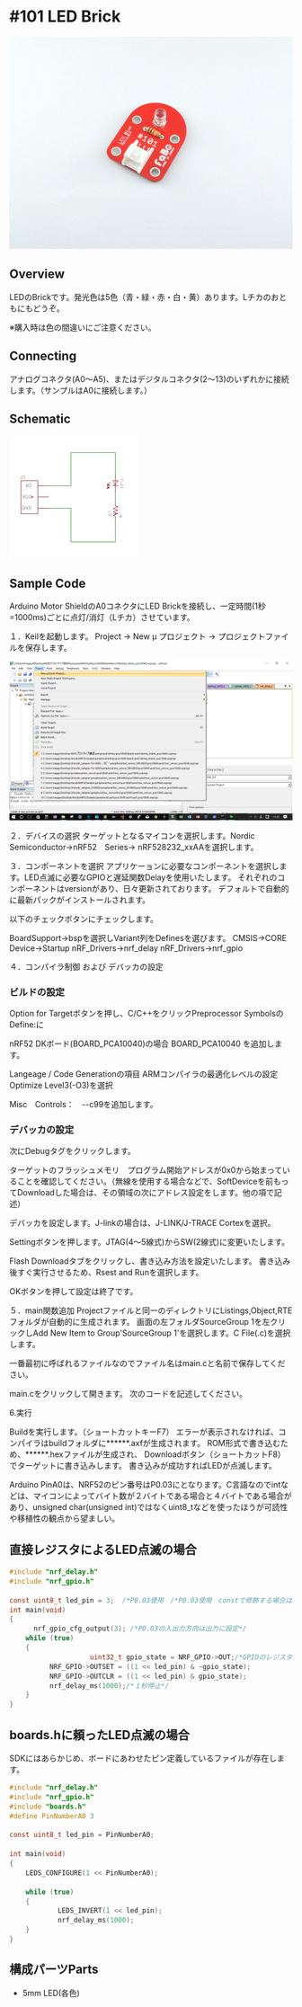 # #101 LED Brick

![](/img/LED_101/101_led.jpg)
<!--COLORME-->

## Overview
LEDのBrickです。発光色は5色（青・緑・赤・白・黄）あります。Lチカのおともにもどうぞ。

※購入時は色の間違いにご注意ください。

## Connecting
アナログコネクタ(A0〜A5)、またはデジタルコネクタ(2〜13)のいずれかに接続します。（サンプルはA0に接続します。）

## Schematic
![](/img/led101_schmatic.png)

## Sample Code
Arduino Motor ShieldのA0コネクタにLED Brickを接続し、一定時間(1秒=1000ms)ごとに点灯/消灯（Lチカ）させています。

１．Keilを起動します。
Project → New μ プロジェクト → プロジェクトファイルを保存します。

![](/img/LED_101/ProjectMake.png)

２．デバイスの選択
ターゲットとなるマイコンを選択します。Nordic Semiconductor→nRF52　Series→
nRF528232_xxAAを選択します。

３．コンポーネントを選択
アプリケーョンに必要なコンポーネントを選択します。LED点滅に必要なGPIOと遅延関数Delayを使用いたします。
それぞれのコンポーネントはversionがあり、日々更新されております。
デフォルトで自動的に最新パックがインストールされます。

以下のチェックボタンにチェックします。

BoardSupport→bspを選択しVariant列をDefinesを選びます。
CMSIS→CORE
Device→Startup
nRF_Drivers→nrf_delay
nRF_Drivers→nrf_gpio

４．コンパイラ制御 および デバッカの設定
### ビルドの設定
Option for Targetボタンを押し、C/C++をクリックPreprocessor SymbolsのDefine:に

nRF52 DKボード(BOARD_PCA10040)の場合
BOARD_PCA10040
を追加します。

Langeage / Code Generationの項目
ARMコンパイラの最適化レベルの設定
Optimize Level3(-O3)を選択

Misc　Controls：　--c99を追加します。

### デバッカの設定

次にDebugタグをクリックします。

ターゲットのフラッシュメモリ　プログラム開始アドレスが0x0から始まっていることを確認してください。（無線を使用する場合などで、SoftDeviceを前もってDownloadした場合は、その領域の次にアドレス設定をします。他の項で記述）

デバッカを設定します。J-linkの場合は、J-LINK/J-TRACE Cortexを選択。

Settingボタンを押します。JTAG(4～5線式)からSW(2線式)に変更いたします。

Flash Downloadタブをクリックし、書き込み方法を設定いたします。
書き込み後すぐ実行させるため、Rsest and Runを選択します。

OKボタンを押して設定は終了です。


５．main関数追加
Projectファイルと同一のディレクトリにListings,Object,RTEフォルダが自動的に生成されます。
画面の左フォルダSourceGroup 1を左クリックしAdd New Item to Group'SourceGroup 1'を選択します。C File(.c)を選択します。

一番最初に呼ばれるファイルなのでファイル名はmain.cと名前で保存してください。

main.cをクリックして開きます。
次のコードを記述してください。



6.実行

Buildを実行します。（ショートカットキーF7）
エラーが表示されなければ、コンパイラはbuildフォルダに******.axfが生成されます。
ROM形式で書き込むため、******.hexファイルが生成され、
Downloadボタン（ショートカットF8）でターゲットに書き込みします。
書き込みが成功すればLEDが点滅します。


Arduino PinA0は、NRF52のピン番号はP0.03にとなります。C言語なのでintなどは、マイコンによってバイト数が２バイトである場合と４バイトである場合があり、unsigned char(unsigned int)ではなくuint8_tなどを使ったほうが可読性や移植性の観点から望ましい。

## 直接レジスタによるLED点滅の場合
```c
#include "nrf_delay.h"
#include "nrf_gpio.h"

const uint8_t led_pin = 3;  /*P0.03使用　/*P0.03使用　constで修飾する場合は定数はROMに格納されRAM領域の節約になる*/
int main(void)
{
      nrf_gpio_cfg_output(3); /*P0.03の入出力方向は出力に設定*/
    while (true)
    {
					uint32_t gpio_state = NRF_GPIO->OUT;/*GPIOのレジスタを取得*/
          NRF_GPIO->OUTSET = ((1 << led_pin) & ~gpio_state);
          NRF_GPIO->OUTCLR = ((1 << led_pin) & gpio_state);
          nrf_delay_ms(1000);/*１秒停止*/
    }
}
```


## boards.hに頼ったLED点滅の場合

SDKにはあらかじめ、ボードにあわせたピン定義しているファイルが存在します。

```c
#include "nrf_delay.h"
#include "nrf_gpio.h"
#include "boards.h"
#define PinNumberA0 3

const uint8_t led_pin = PinNumberA0;

int main(void)
{
    LEDS_CONFIGURE(1 << PinNumberA0);

    while (true)
    {  
            LEDS_INVERT(1 << led_pin);
            nrf_delay_ms(1000);
    }
}

```
## 構成パーツParts
- 5mm LED(各色)
